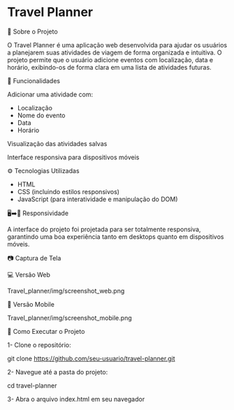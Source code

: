 # Travel Planner

📌 Sobre o Projeto

O Travel Planner é uma aplicação web desenvolvida para ajudar os usuários a planejarem suas atividades de viagem de forma organizada e intuitiva. O projeto permite que o usuário adicione eventos com localização, data e horário, exibindo-os de forma clara em uma lista de atividades futuras.

🚀 Funcionalidades

Adicionar uma atividade com:
  - Localização
  - Nome do evento
  - Data
  - Horário

Visualização das atividades salvas

Interface responsiva para dispositivos móveis

⚙️ Tecnologias Utilizadas

- HTML
- CSS (incluindo estilos responsivos)
- JavaScript (para interatividade e manipulação do DOM)

🖥️➡️📱 Responsividade

A interface do projeto foi projetada para ser totalmente responsiva, garantindo uma boa experiência tanto em desktops quanto em dispositivos móveis.

📷 Captura de Tela

💻 Versão Web

Travel_planner/img/screenshot_web.png

📱 Versão Mobile

Travel_planner/img/screenshot_mobile.png


🎯 Como Executar o Projeto

1- Clone o repositório:

git clone https://github.com/seu-usuario/travel-planner.git

2- Navegue até a pasta do projeto:

cd travel-planner

3- Abra o arquivo index.html em seu navegador
                    

